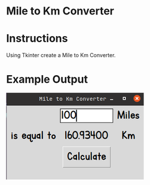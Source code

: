 # Mile to Km  Converter

# Instructions
Using Tkinter create a Mile to Km Converter.

# Example Output
![](converter_application.png)
